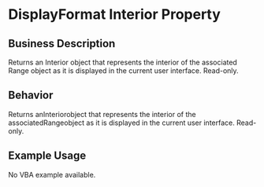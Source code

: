 # DisplayFormat Interior Property

## Business Description
Returns an Interior object that represents the interior of the associated Range object as it is displayed in the current user interface. Read-only.

## Behavior
Returns anInteriorobject that represents the interior of the associatedRangeobject as it is displayed in the current user interface. Read-only.

## Example Usage
No VBA example available.